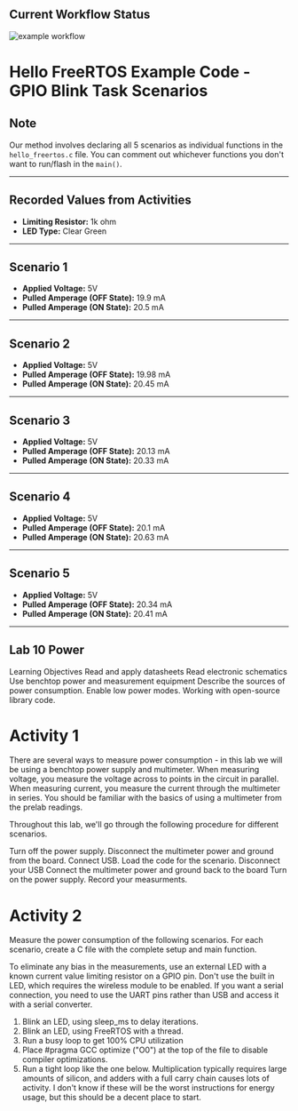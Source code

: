 ## Current Workflow Status

![example workflow](https://github.com/uofu-emb/2024_lab10_Chase_Ayman/actions/workflows/main.yml/badge.svg)

# Hello FreeRTOS Example Code - GPIO Blink Task Scenarios

## **Note**
Our method involves declaring all 5 scenarios as individual functions in the `hello_freertos.c` file. You can comment out whichever functions you don't want to run/flash in the `main()`.

---

## **Recorded Values from Activities**

- **Limiting Resistor:** 1k ohm  
- **LED Type:** Clear Green  

---

## **Scenario 1**
- **Applied Voltage:** 5V
- **Pulled Amperage (OFF State):** 19.9 mA
- **Pulled Amperage (ON State):** 20.5 mA

---

## **Scenario 2**
- **Applied Voltage:** 5V
- **Pulled Amperage (OFF State):** 19.98 mA
- **Pulled Amperage (ON State):** 20.45 mA

---

## **Scenario 3**
- **Applied Voltage:** 5V
- **Pulled Amperage (OFF State):** 20.13 mA
- **Pulled Amperage (ON State):** 20.33 mA

---

## **Scenario 4**
- **Applied Voltage:** 5V
- **Pulled Amperage (OFF State):** 20.1 mA
- **Pulled Amperage (ON State):** 20.63 mA

---

## **Scenario 5**
- **Applied Voltage:** 5V
- **Pulled Amperage (OFF State):** 20.34 mA
- **Pulled Amperage (ON State):** 20.41 mA

---

## Lab 10 Power
Learning Objectives
Read and apply datasheets
Read electronic schematics
Use benchtop power and measurement equipment
Describe the sources of power consumption.
Enable low power modes.
Working with open-source library code.

# Activity 1
There are several ways to measure power consumption - in this lab we will be using a benchtop power supply and multimeter. When measuring voltage, you measure the voltage across to points in the circuit in parallel. When measuring current, you measure the current through the multimeter in series. You should be familiar with the basics of using a multimeter from the prelab readings.

Throughout this lab, we'll go through the following procedure for different scenarios.

Turn off the power supply.
Disconnect the multimeter power and ground from the board.
Connect USB.
Load the code for the scenario.
Disconnect your USB
Connect the multimeter power and ground back to the board
Turn on the power supply.
Record your measurments.

# Activity 2
Measure the power consumption of the following scenarios. For each scenario, create a C file with the complete setup and main function.

To eliminate any bias in the measurements, use an external LED with a known current value limiting resistor on a GPIO pin. Don't use the built in LED, which requires the wireless module to be enabled. If you want a serial connection, you need to use the UART pins rather than USB and access it with a serial converter.

1) Blink an LED, using sleep_ms to delay iterations.
2) Blink an LED, using FreeRTOS with a thread.
3) Run a busy loop to get 100% CPU utilization
4) Place #pragma GCC optimize ("O0") at the top of the file to disable compiler optimizations.
5) Run a tight loop like the one below. Multiplication typically requires large amounts of silicon, and adders with a full carry chain causes lots of activity. I don't know if these will be the worst instructions for energy usage, but this should be a decent place to start.
